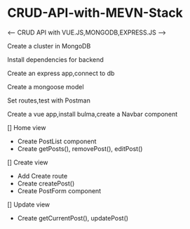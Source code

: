 # CRUD-API-with-MEVN-Stack

<-- CRUD API with VUE.JS,MONGODB,EXPRESS.JS -->

 Create a cluster in MongoDB

 Install dependencies for backend

 Create an express app,connect to db

 Create a mongoose model

 Set routes,test with Postman

 Create a vue app,install bulma,create a Navbar component

[] Home view
* Create PostList component
* Create getPosts(), removePost(), editPost()

[] Create view
* Add Create route
* Create createPost()
* Create PostForm component

[] Update view
* Create getCurrentPost(), updatePost()
